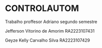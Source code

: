 # CONTROLAUTOM
Trabalho proffesor Adriano segundo semestre

Jefferson Vitorino de Amorim
RA2223107431

Geyze Kelly Carvalho Silva
RA2223107429
